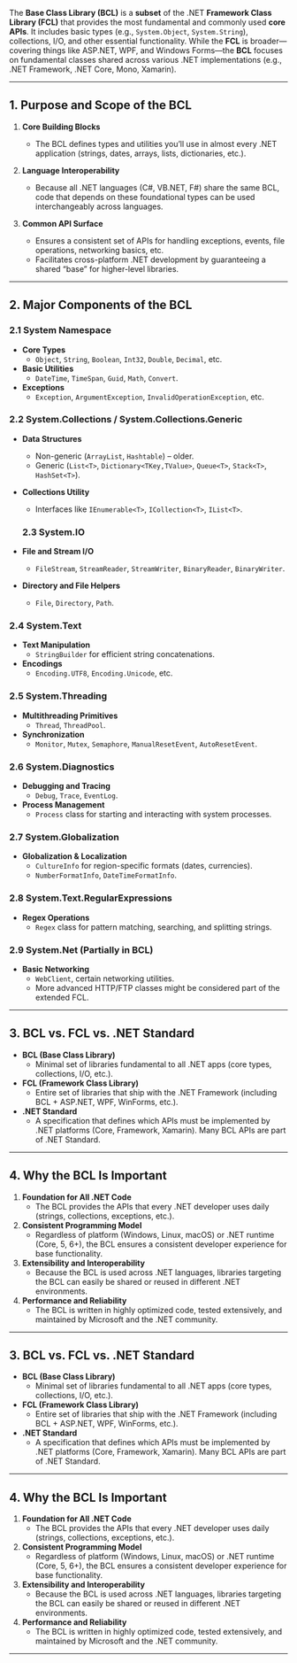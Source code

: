 The **Base Class Library (BCL)** is a **subset** of the .NET **Framework Class Library (FCL)** that provides the most fundamental and commonly used **core APIs**. It includes basic types (e.g., `System.Object`, `System.String`), collections, I/O, and other essential functionality. While the **FCL** is broader—covering things like ASP.NET, WPF, and Windows Forms—the **BCL** focuses on fundamental classes shared across various .NET implementations (e.g., .NET Framework, .NET Core, Mono, Xamarin).

---

## 1. Purpose and Scope of the BCL

1. **Core Building Blocks**  
   - The BCL defines types and utilities you’ll use in almost every .NET application (strings, dates, arrays, lists, dictionaries, etc.).

2. **Language Interoperability**  
   - Because all .NET languages (C#, VB.NET, F#) share the same BCL, code that depends on these foundational types can be used interchangeably across languages.

3. **Common API Surface**  
   - Ensures a consistent set of APIs for handling exceptions, events, file operations, networking basics, etc.  
   - Facilitates cross-platform .NET development by guaranteeing a shared “base” for higher-level libraries.

---

## 2. Major Components of the BCL

### 2.1 System Namespace
- **Core Types**  
  - `Object`, `String`, `Boolean`, `Int32`, `Double`, `Decimal`, etc.
- **Basic Utilities**  
  - `DateTime`, `TimeSpan`, `Guid`, `Math`, `Convert`.
- **Exceptions**  
  - `Exception`, `ArgumentException`, `InvalidOperationException`, etc.

### 2.2 System.Collections / System.Collections.Generic
- **Data Structures**  
  - Non-generic (`ArrayList`, `Hashtable`) – older.
  - Generic (`List<T>`, `Dictionary<TKey,TValue>`, `Queue<T>`, `Stack<T>`, `HashSet<T>`).
- **Collections Utility**  
  - Interfaces like `IEnumerable<T>`, `ICollection<T>`, `IList<T>`.


  ### 2.3 System.IO
- **File and Stream I/O**  
  - `FileStream`, `StreamReader`, `StreamWriter`, `BinaryReader`, `BinaryWriter`.
- **Directory and File Helpers**  
  - `File`, `Directory`, `Path`.

### 2.4 System.Text
- **Text Manipulation**  
  - `StringBuilder` for efficient string concatenations.
- **Encodings**  
  - `Encoding.UTF8`, `Encoding.Unicode`, etc.

### 2.5 System.Threading
- **Multithreading Primitives**  
  - `Thread`, `ThreadPool`.
- **Synchronization**  
  - `Monitor`, `Mutex`, `Semaphore`, `ManualResetEvent`, `AutoResetEvent`.

### 2.6 System.Diagnostics
- **Debugging and Tracing**  
  - `Debug`, `Trace`, `EventLog`.
- **Process Management**  
  - `Process` class for starting and interacting with system processes.

### 2.7 System.Globalization
- **Globalization & Localization**  
  - `CultureInfo` for region-specific formats (dates, currencies).
  - `NumberFormatInfo`, `DateTimeFormatInfo`.

### 2.8 System.Text.RegularExpressions
- **Regex Operations**  
  - `Regex` class for pattern matching, searching, and splitting strings.

### 2.9 System.Net (Partially in BCL)
- **Basic Networking**  
  - `WebClient`, certain networking utilities.  
  - More advanced HTTP/FTP classes might be considered part of the extended FCL.

---

## 3. BCL vs. FCL vs. .NET Standard

- **BCL (Base Class Library)**  
  - Minimal set of libraries fundamental to all .NET apps (core types, collections, I/O, etc.).
- **FCL (Framework Class Library)**  
  - Entire set of libraries that ship with the .NET Framework (including BCL + ASP.NET, WPF, WinForms, etc.).
- **.NET Standard**  
  - A specification that defines which APIs must be implemented by .NET platforms (Core, Framework, Xamarin). Many BCL APIs are part of .NET Standard.

---

## 4. Why the BCL Is Important

1. **Foundation for All .NET Code**  
   - The BCL provides the APIs that every .NET developer uses daily (strings, collections, exceptions, etc.).
2. **Consistent Programming Model**  
   - Regardless of platform (Windows, Linux, macOS) or .NET runtime (Core, 5, 6+), the BCL ensures a consistent developer experience for base functionality.
3. **Extensibility and Interoperability**  
   - Because the BCL is used across .NET languages, libraries targeting the BCL can easily be shared or reused in different .NET environments.
4. **Performance and Reliability**  
   - The BCL is written in highly optimized code, tested extensively, and maintained by Microsoft and the .NET community.

---

## 3. BCL vs. FCL vs. .NET Standard

- **BCL (Base Class Library)**  
  - Minimal set of libraries fundamental to all .NET apps (core types, collections, I/O, etc.).
- **FCL (Framework Class Library)**  
  - Entire set of libraries that ship with the .NET Framework (including BCL + ASP.NET, WPF, WinForms, etc.).
- **.NET Standard**  
  - A specification that defines which APIs must be implemented by .NET platforms (Core, Framework, Xamarin). Many BCL APIs are part of .NET Standard.

---

## 4. Why the BCL Is Important

1. **Foundation for All .NET Code**  
   - The BCL provides the APIs that every .NET developer uses daily (strings, collections, exceptions, etc.).
2. **Consistent Programming Model**  
   - Regardless of platform (Windows, Linux, macOS) or .NET runtime (Core, 5, 6+), the BCL ensures a consistent developer experience for base functionality.
3. **Extensibility and Interoperability**  
   - Because the BCL is used across .NET languages, libraries targeting the BCL can easily be shared or reused in different .NET environments.
4. **Performance and Reliability**  
   - The BCL is written in highly optimized code, tested extensively, and maintained by Microsoft and the .NET community.

---
